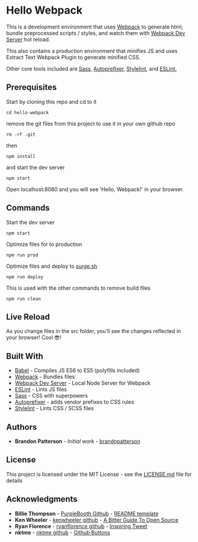 # Hello Webpack

This is a development environment that uses [Webpack](https://webpack.js.org/) to generate html, bundle preprocessed scripts / styles, and watch them with [Webpack Dev Server](https://github.com/webpack/webpack-dev-server) hot reload.

This also contains a production environment that minifies JS and uses Extract Text Webpack Plugin to generate minified CSS.

Other core tools included are [Sass](https://sass-lang.com/), [Autoprefixer](https://github.com/postcss/autoprefixer), [Stylelint](https://stylelint.io/), and [ESLint.](https://eslint.org/)


## Prerequisites

Start by cloning this repo and cd to it

```
cd hello-webpack
```

remove the git files from this project to use it in your own github repo
```
rm -rf .git
```

then
```
npm install
```
and start the dev server
```
npm start
```

Open localhost:8080 and you will see 'Hello, Webpack!' in your browser.

## Commands

Start the dev server
```
npm start
```

Optimize files for to production
```
npm run prod
```

Optimize files and deploy to [surge.sh](https://surge.sh/)
```
npm run deploy
```

This is used with the other commands to remove build files
```
npm run clean
```

## Live Reload

As you change files in the src folder, you'll see the changes reflected in your browser! Cool 😎!

## Built With

* [Babel](https://babeljs.io/) - Compiles JS ES6 to ES5 (polyfills included)
* [Webpack](https://webpack.js.org/) - Bundles files
* [Webpack Dev Server](https://github.com/webpack/webpack-dev-server) - Local Node Server for Webpack
* [ESLint](https://eslint.org/) - Lints JS files
* [Sass](https://sass-lang.com/) - CSS with superpowers
* [Autoprefixer](https://github.com/postcss/autoprefixer) - adds vendor prefixes to CSS rules
* [Stylelint](https://stylelint.io/) - Lints CSS / SCSS files

## Authors

* **Brandon Patterson** - *Initial work* - [brandnpatterson](https://github.com/brandnpatterson)

## License

This project is licensed under the MIT License - see the [LICENSE.md](LICENSE.md) file for details

## Acknowledgments

* **Billie Thompson** - [PurpleBooth Github](https://github.com/PurpleBooth) - [README template](https://gist.github.com/PurpleBooth/109311bb0361f32d87a2)
* **Ken Wheeler** - [kenwheeler github](https://github.com/kenwheeler) - [A Bitter Guide To Open Source](https://medium.com/@ken_wheeler/a-bitter-guide-to-open-source-a8e3b6a3c1c4)
* **Ryan Florence** - [ryanflorence github](https://github.com/ryanflorence) - [Inspiring Tweet](https://twitter.com/ryanflorence/status/999455165240393728)
* **nktme** - [nktme github](https://github.com/ntkme) - [Github Buttons](https://github.com/ntkme/github-buttons)
